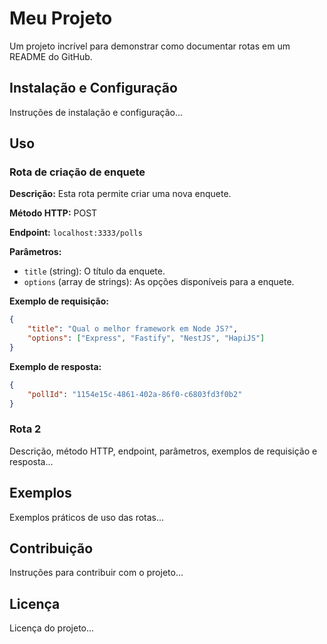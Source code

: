 # Meu Projeto

Um projeto incrível para demonstrar como documentar rotas em um README do GitHub.

## Instalação e Configuração

Instruções de instalação e configuração...

## Uso

### Rota de criação de enquete

**Descrição:** Esta rota permite criar uma nova enquete.

**Método HTTP:** POST

**Endpoint:** `localhost:3333/polls`

**Parâmetros:**
- `title` (string): O título da enquete.
- `options` (array de strings): As opções disponíveis para a enquete.

**Exemplo de requisição:**
```json
{
	"title": "Qual o melhor framework em Node JS?",
	"options": ["Express", "Fastify", "NestJS", "HapiJS"]
}
```
**Exemplo de resposta:**
```json
{
	"pollId": "1154e15c-4861-402a-86f0-c6803fd3f0b2"
}
```
### Rota 2

Descrição, método HTTP, endpoint, parâmetros, exemplos de requisição e resposta...

## Exemplos

Exemplos práticos de uso das rotas...

## Contribuição

Instruções para contribuir com o projeto...

## Licença

Licença do projeto...
